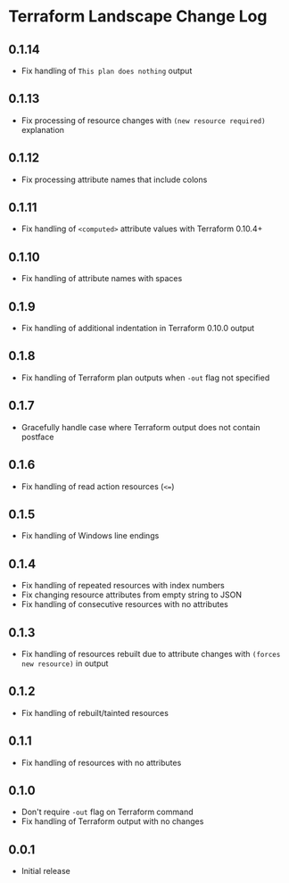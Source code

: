 # Terraform Landscape Change Log

## 0.1.14

* Fix handling of `This plan does nothing` output

## 0.1.13

* Fix processing of resource changes with `(new resource required)` explanation

## 0.1.12

* Fix processing attribute names that include colons

## 0.1.11

* Fix handling of `<computed>` attribute values with Terraform 0.10.4+

## 0.1.10

* Fix handling of attribute names with spaces

## 0.1.9

* Fix handling of additional indentation in Terraform 0.10.0 output

## 0.1.8

* Fix handling of Terraform plan outputs when `-out` flag not specified

## 0.1.7

* Gracefully handle case where Terraform output does not contain postface

## 0.1.6

* Fix handling of read action resources (`<=`)

## 0.1.5

* Fix handling of Windows line endings

## 0.1.4

* Fix handling of repeated resources with index numbers
* Fix changing resource attributes from empty string to JSON
* Fix handling of consecutive resources with no attributes

## 0.1.3

* Fix handling of resources rebuilt due to attribute changes with
  `(forces new resource)` in output

## 0.1.2

* Fix handling of rebuilt/tainted resources

## 0.1.1

* Fix handling of resources with no attributes

## 0.1.0

* Don't require `-out` flag on Terraform command
* Fix handling of Terraform output with no changes

## 0.0.1

* Initial release
